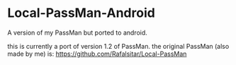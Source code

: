 # Local-PassMan-Android
A version of my PassMan but ported to android.

this is currently a port of version 1.2 of PassMan. the original PassMan (also made by me) is: https://github.com/Rafalsitar/Local-PassMan
